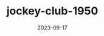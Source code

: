 ---
layout: note-image
parent: ..
title: jockey-club-1950
date: 2023-09-17
metatitle: Imagem Jockey Club
categories: imagem, jockey club, warp
description: Jockey Club
year: 1950
cover-image: https://www.historiadorecife.com/images/cover.jpg
---